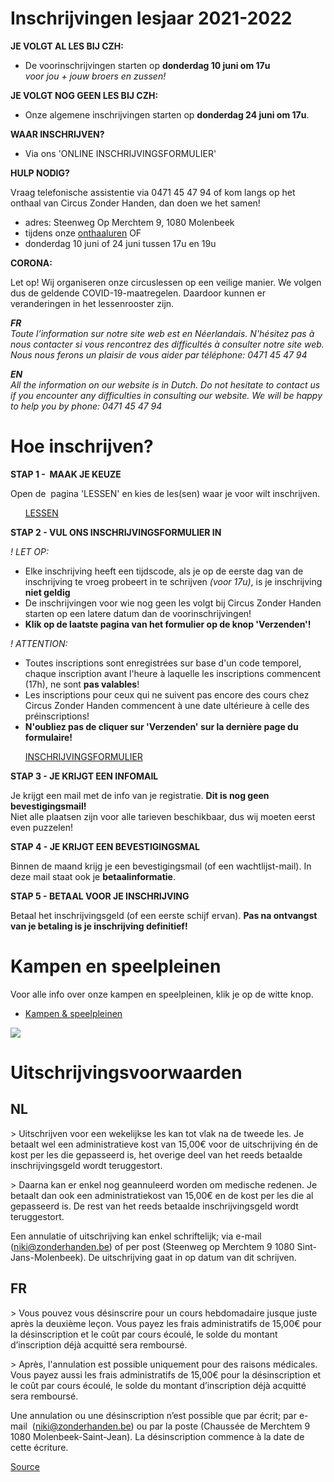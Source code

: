 Inschrijvingen lesjaar 2021-2022
================================

**JE VOLGT AL LES BIJ CZH:**

*   De voorinschrijvingen starten op **donderdag 10 juni om 17u**   
    *voor jou + jouw broers en zussen!*

**JE VOLGT NOG GEEN LES BIJ CZH:**

*   Onze algemene inschrijvingen starten op **donderdag 24 juni om 17u**.  

**WAAR INSCHRIJVEN?**

*   Via ons 'ONLINE INSCHRIJVINGSFORMULIER'

**HULP NODIG?**

Vraag telefonische assistentie via 0471 45 47 94 of kom langs op het onthaal van Circus Zonder Handen, dan doen we het samen!

*   adres: Steenweg Op Merchtem 9, 1080 Molenbeek
*   tijdens onze [onthaaluren](https://www.circuszonderhanden.be/contact) OF
*   donderdag 10 juni of 24 juni tussen 17u en 19u

**CORONA:**

Let op! Wij organiseren onze circuslessen op een veilige manier. We volgen dus de geldende COVID-19-maatregelen. Daardoor kunnen er veranderingen in het lessenrooster zijn. 

***FR**  
Toute l’information sur notre site web est en Néerlandais. N'hésitez pas à nous contacter si vous rencontrez des difficultés à consulter notre site web. Nous nous ferons un plaisir de vous aider par téléphone: 0471 45 47 94*

***EN**  
All the information on our website is in Dutch. Do not hesitate to contact us if you encounter any difficulties in consulting our website. We will be happy to help you by phone: 0471 45 47 94*

Hoe inschrijven?
================

**STAP 1 -  MAAK JE KEUZE**  
  
Open de  pagina 'LESSEN' en kies de les(sen) waar je voor wilt inschrijven. 

      [LESSEN](https://www.circuszonderhanden.be/lessen)

**STAP 2 - VUL ONS INSCHRIJVINGSFORMULIER IN**

*! LET OP:*

*   Elke inschrijving heeft een tijdscode, als je op de eerste dag van de inschrijving te vroeg probeert in te schrijven *(voor 17u)*, is je inschrijving **niet geldig**
*   De inschrijvingen voor wie nog geen les volgt bij Circus Zonder Handen starten op een latere datum dan de voorinschrijvingen!
*   **Klik op de laatste pagina van het formulier op de knop 'Verzenden'!**

*! ATTENTION:*

*   Toutes inscriptions sont enregistrées sur base d'un code temporel, chaque inscription avant l'heure à laquelle les inscriptions commencent (17h), ne sont **pas valables**!
*   Les inscriptions pour ceux qui ne suivent pas encore des cours chez Circus Zonder Handen commencent à une date ultérieure à celle des préinscriptions!
*   **N'oubliez pas de cliquer sur 'Verzenden' sur la dernière page du formulaire!**

      [INSCHRIJVINGSFORMULIER](https://forms.gle/pbHwdjs3Cry3bt5u8) 

**STAP 3 - JE KRIJGT EEN INFOMAIL**

Je krijgt een mail met de info van je registratie. **Dit is nog geen bevestigingsmail!**  
Niet alle plaatsen zijn voor alle tarieven beschikbaar, dus wij moeten eerst even puzzelen!

**STAP 4 - JE KRIJGT EEN BEVESTIGINGSMAL**

Binnen de maand krijg je een bevestigingsmail (of een wachtlijst-mail). In deze mail staat ook je **betaalinformatie**.

**STAP 5 - BETAAL VOOR JE INSCHRIJVING**

Betaal het inschrijvingsgeld (of een eerste schijf ervan). **Pas na ontvangst van je betaling is je inschrijving definitief!** 

Kampen en speelpleinen
======================

Voor alle info over onze kampen en speelpleinen, klik je op de witte knop.

*   [Kampen & speelpleinen](https://www.circuszonderhanden.be/kampen)

![](https://www.circuszonderhanden.be//files/kleuters.gif)

Uitschrijvingsvoorwaarden
=========================

NL
--

\> Uitschrijven voor een wekelijkse les kan tot vlak na de tweede les. Je betaalt wel een administratieve kost van 15,00€ voor de uitschrijving én de kost per les die gepasseerd is, het overige deel van het reeds betaalde inschrijvingsgeld wordt teruggestort. 

\> Daarna kan er enkel nog geannuleerd worden om medische redenen. Je betaalt dan ook een administratiekost van 15,00€ en de kost per les die al gepasseerd is. De rest van het reeds betaalde inschrijvingsgeld wordt teruggestort. 

Een annulatie of uitschrijving kan enkel schriftelijk; via e-mail (niki@zonderhanden.be) of per post (Steenweg op Merchtem 9 1080 Sint-Jans-Molenbeek). De uitschrijving gaat in op datum van dit schrijven. 

FR
--

\> Vous pouvez vous désinscrire pour un cours hebdomadaire jusque juste après la deuxième leçon. Vous payez les frais administratifs de 15,00€ pour la désinscription et le coût par cours écoulé, le solde du montant d’inscription déjà acquitté sera remboursé. 

\> Après, l'annulation est possible uniquement pour des raisons médicales. Vous payez aussi les frais administratifs de 15,00€ pour la désinscription et le coût par cours écoulé, le solde du montant d’inscription déjà acquitté sera remboursé.

Une annulation ou une désinscription n’est possible que par écrit; par e-mail  (niki@zonderhanden.be) ou par la poste (Chaussée de Merchtem 9 1080 Molenbeek-Saint-Jean). La désinscription commence à la date de cette écriture.

[Source](https://www.circuszonderhanden.be/inschrijven)